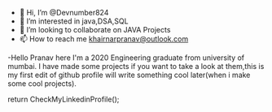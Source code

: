 - 👋 Hi, I’m @Devnumber824
- 👀 I’m interested in java,DSA,SQL
- 💞️ I’m looking to collaborate on JAVA Projects
- 📫 How to reach me khairnarpranav@outlook.com 

-Hello Pranav here I'm a 2020 Engineering graduate from university of mumbai. I have made some projects if you want to take a look at them,this is my first edit of github profile will write something cool later(when i make some cool projects).

return CheckMyLinkedinProfile();
<!---
Devnumber824/Devnumber824 is a ✨ special ✨ repository because its `README.md` (this file) appears on your GitHub profile.
You can click the Preview link to take a look at your changes.
--->
